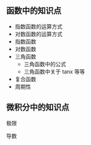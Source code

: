 ## 函数中的知识点

* 指数函数的运算方式
* 对数函数的运算方式
* 指数函数
* 对数函数
* 三角函数
	* 三角函数中的公式
	* 三角函数中关于 tanx 等等
* 复合函数
* 周期性

## 微积分中的知识点

极限

导数
